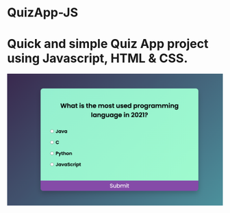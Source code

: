 # QuizApp-JS
# Quick and simple Quiz App project using Javascript, HTML & CSS.


![Screenshot](quizss.png)
